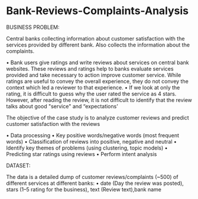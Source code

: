 # Bank-Reviews-Complaints-Analysis

BUSINESS PROBLEM:

Central banks collecting information about customer satisfaction with the services provided by different bank. Also collects the information about the complaints.

• Bank users give ratings and write reviews about services on central bank websites. These reviews and ratings help to banks evaluate services provided and take necessary to action improve customer service. While ratings are useful to convey the overall experience, they do not convey the context which led a reviewer to that experience. • If we look at only the rating, it is difficult to guess why the user rated the service as 4 stars. However, after reading the review, it is not difficult to identify that the review talks about good "service" and “expectations’

The objective of the case study is to analyze customer reviews and predict customer satisfaction with the reviews

• Data processing • Key positive words/negative words (most frequent words) • Classification of reviews into positive, negative and neutral • Identify key themes of problems (using clustering, topic models) • Predicting star ratings using reviews • Perform intent analysis

DATASET:

The data is a detailed dump of customer reviews/complaints (~500) of different services at different banks: • date (Day the review was posted), stars (1–5 rating for the business), text (Review text),bank name
